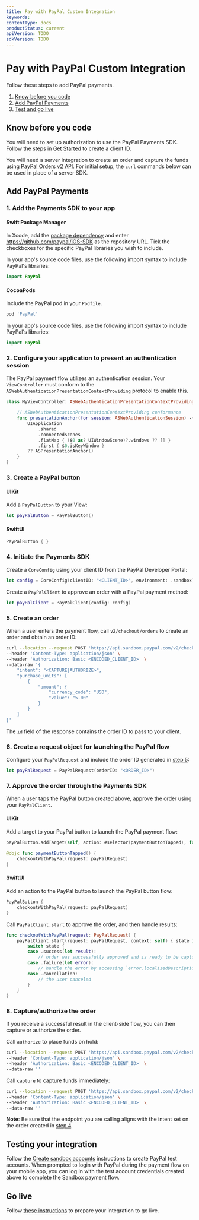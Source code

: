 ```yaml
---
title: Pay with PayPal Custom Integration
keywords: 
contentType: docs
productStatus: current
apiVersion: TODO
sdkVersion: TODO
---
```


# Pay with PayPal Custom Integration

Follow these steps to add PayPal payments.

1. [Know before you code](#know-before-you-code)
1. [Add PayPal Payments](#add-paypal-payments)
1. [Test and go live](#test-and-go-live)

## Know before you code

You will need to set up authorization to use the PayPal Payments SDK. 
Follow the steps in [Get Started](https://developer.paypal.com/api/rest/#link-getstarted) to create a client ID. 

You will need a server integration to create an order and capture the funds using [PayPal Orders v2 API](https://developer.paypal.com/docs/api/orders/v2). 
For initial setup, the `curl` commands below can be used in place of a server SDK.

## Add PayPal Payments

### 1. Add the Payments SDK  to your app

#### Swift Package Manager

In Xcode, add the [package dependency](https://developer.apple.com/documentation/swift_packages/adding_package_dependencies_to_your_app) and enter https://github.com/paypal/iOS-SDK as the repository URL. Tick the checkboxes for the specific PayPal libraries you wish to include.

In your app's source code files, use the following import syntax to include PayPal's libraries:

```swift
import PayPal
```

#### CocoaPods

Include the PayPal pod in your `Podfile`.

```ruby
pod 'PayPal'
```

In your app's source code files, use the following import syntax to include PayPal's libraries:

```swift
import PayPal
```

### 2. Configure your application to present an authentication session

The PayPal payment flow utilizes an authentication session. Your `ViewController` must conform to the `ASWebAuthenticationPresentationContextProviding` protocol to enable this.

```swift
class MyViewController: ASWebAuthenticationPresentationContextProviding {

    // ASWebAuthenticationPresentationContextProviding conformance
    func presentationAnchor(for session: ASWebAuthenticationSession) -> ASPresentationAnchor {
        UIApplication
            .shared
            .connectedScenes
            .flatMap { ($0 as? UIWindowScene)?.windows ?? [] }
            .first { $0.isKeyWindow }
        ?? ASPresentationAnchor()
    }
}
```

### 3. Create a PayPal button 

#### UIKit
Add a `PayPalButton` to your View:

```swift
let payPalButton = PayPalButton()
```

#### SwiftUI
```swift
PayPalButton { }
```

### 4. Initiate the Payments SDK

Create a `CoreConfig` using your client ID from the PayPal Developer Portal:

```swift
let config = CoreConfig(clientID: "<CLIENT_ID>", environment: .sandbox)
```

Create a `PayPalClient` to approve an order with a PayPal payment method:

```swift
let payPalClient = PayPalClient(config: config)
```

### 5. Create an order

When a user enters the payment flow, call `v2/checkout/orders` to create an order and obtain an order ID:

```bash
curl --location --request POST 'https://api.sandbox.paypal.com/v2/checkout/orders/' \
--header 'Content-Type: application/json' \
--header 'Authorization: Basic <ENCODED_CLIENT_ID>' \
--data-raw '{
    "intent": "<CAPTURE|AUTHORIZE>",
    "purchase_units": [
        {
            "amount": {
                "currency_code": "USD",
                "value": "5.00"
            }
        }
    ]
}'
```

The `id` field of the response contains the order ID to pass to your client.

### 6. Create a request object for launching the PayPal flow

Configure your `PayPalRequest` and include the order ID generated in [step 5](#5-create-an-order):

```swift
let payPalRequest = PayPalRequest(orderID: "<ORDER_ID>")
```

### 7. Approve the order through the Payments SDK

When a user taps the PayPal button created above, approve the order using your `PayPalClient`.

#### UIKit
Add a target to your PayPal button to launch the PayPal payment flow:

```swift
payPalButton.addTarget(self, action: #selector(paymentButtonTapped), for: .touchUpInside)

@objc func paymentButtonTapped() {
    checkoutWithPayPal(request: payPalRequest)
}
```

#### SwiftUI
Add an action to the PayPal button to launch the PayPal button flow:
```swift
PayPalButton {
    checkoutWithPayPal(request: payPalRequest)
}
```

Call `PayPalClient.start` to approve the order, and then handle results:

```swift
func checkoutWithPayPal(request: PayPalRequest) {
    payPalClient.start(request: payPalRequest, context: self) { state in
        switch state {
        case .success(let result):
            // order was successfully approved and is ready to be captured/authorized (see step 8)
        case .failure(let error):
            // handle the error by accessing `error.localizedDescription`
        case .cancellation:
            // the user canceled
        }
    }
}
```

### 8. Capture/authorize the order

If you receive a successful result in the client-side flow, you can then capture or authorize the order. 

Call `authorize` to place funds on hold:

```bash
curl --location --request POST 'https://api.sandbox.paypal.com/v2/checkout/orders/<ORDER_ID>/authorize' \
--header 'Content-Type: application/json' \
--header 'Authorization: Basic <ENCODED_CLIENT_ID>' \
--data-raw ''
```

Call `capture` to capture funds immediately:

```bash
curl --location --request POST 'https://api.sandbox.paypal.com/v2/checkout/orders/<ORDER_ID>/capture' \
--header 'Content-Type: application/json' \
--header 'Authorization: Basic <ENCODED_CLIENT_ID>' \
--data-raw ''
```

**Note**: Be sure that the endpoint you are calling aligns with the intent set on the order created in [step 4](#4-initiate-the-payments-sdk).

## Testing your integration

Follow the [Create sandbox accounts](https://developer.paypal.com/api/rest/#link-createsandboxaccounts) instructions to create PayPal test accounts.
When prompted to login with PayPal during the payment flow on your mobile app, you can log in with the test account credentials created above to complete the Sandbox payment flow. 

## Go live

Follow [these instructions](https://developer.paypal.com/api/rest/production/) to prepare your integration to go live.

